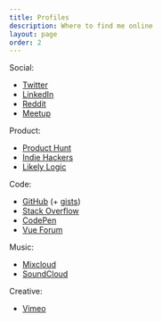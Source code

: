 ```yaml
---
title: Profiles
description: Where to find me online
layout: page
order: 2
---
```


Social:

- [Twitter](http://twitter.com/dave_stewart)
- [LinkedIn](http://linkedin.com/in/davestewartuk)
- [Reddit](http://reddit.com/user/dave__stewart)
- [Meetup](http://meetup.com/members/5200599/)

Product:

- [Product Hunt](http://producthunt.com/@dave_stewart)
- [Indie Hackers](http://indiehackers.com/likelylogic)
- [Likely Logic](http://likelylogic.com/)

Code:

- [GitHub](http://github.com/davestewart/) (+ [gists](http://gist.github.com/davestewart))
- [Stack Overflow](http://stackoverflow.com/users/1715497/davestewart)
- [CodePen](http://codepen.io/davestewart/)
- [Vue Forum](http://forum.vuejs.org/u/davestewart/)

Music:

- [Mixcloud](http://mixcloud.com/davestewart/)
- [SoundCloud](https://soundcloud.com/davestewart/likes)

Creative:

- [Vimeo](http://vimeo.com/davestewartuk)
